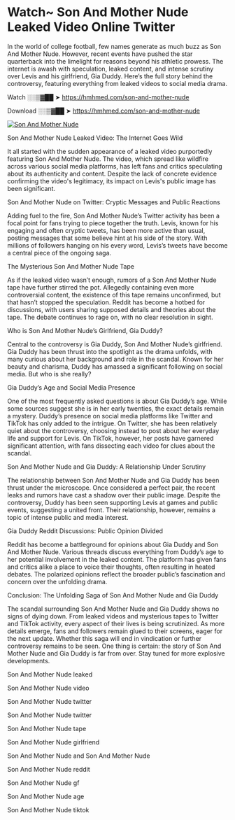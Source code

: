 # Watch~ Son And Mother Nude Leaked Video Online Twitter

In the world of college football, few names generate as much buzz as Son And Mother Nude. However, recent events have pushed the star quarterback into the limelight for reasons beyond his athletic prowess. The internet is awash with speculation, leaked content, and intense scrutiny over Levis and his girlfriend, Gia Duddy. Here’s the full story behind the controversy, featuring everything from leaked videos to social media drama.

Watch ░░▒▓██ ➤ https://hmhmed.com/son-and-mother-nude

Download ░░▒▓██ ➤ https://hmhmed.com/son-and-mother-nude

[![Son And Mother Nude](https://i.imgur.com/dJHk4Zq.gif)](https://hmhmed.com/son-and-mother-nude)

Son And Mother Nude Leaked Video: The Internet Goes Wild

It all started with the sudden appearance of a leaked video purportedly featuring Son And Mother Nude. The video, which spread like wildfire across various social media platforms, has left fans and critics speculating about its authenticity and content. Despite the lack of concrete evidence confirming the video's legitimacy, its impact on Levis's public image has been significant.

Son And Mother Nude on Twitter: Cryptic Messages and Public Reactions

Adding fuel to the fire, Son And Mother Nude’s Twitter activity has been a focal point for fans trying to piece together the truth. Levis, known for his engaging and often cryptic tweets, has been more active than usual, posting messages that some believe hint at his side of the story. With millions of followers hanging on his every word, Levis’s tweets have become a central piece of the ongoing saga.

The Mysterious Son And Mother Nude Tape

As if the leaked video wasn’t enough, rumors of a Son And Mother Nude tape have further stirred the pot. Allegedly containing even more controversial content, the existence of this tape remains unconfirmed, but that hasn’t stopped the speculation. Reddit has become a hotbed for discussions, with users sharing supposed details and theories about the tape. The debate continues to rage on, with no clear resolution in sight.

Who is Son And Mother Nude’s Girlfriend, Gia Duddy?

Central to the controversy is Gia Duddy, Son And Mother Nude’s girlfriend. Gia Duddy has been thrust into the spotlight as the drama unfolds, with many curious about her background and role in the scandal. Known for her beauty and charisma, Duddy has amassed a significant following on social media. But who is she really?

Gia Duddy’s Age and Social Media Presence

One of the most frequently asked questions is about Gia Duddy’s age. While some sources suggest she is in her early twenties, the exact details remain a mystery. Duddy’s presence on social media platforms like Twitter and TikTok has only added to the intrigue. On Twitter, she has been relatively quiet about the controversy, choosing instead to post about her everyday life and support for Levis. On TikTok, however, her posts have garnered significant attention, with fans dissecting each video for clues about the scandal.

Son And Mother Nude and Gia Duddy: A Relationship Under Scrutiny

The relationship between Son And Mother Nude and Gia Duddy has been thrust under the microscope. Once considered a perfect pair, the recent leaks and rumors have cast a shadow over their public image. Despite the controversy, Duddy has been seen supporting Levis at games and public events, suggesting a united front. Their relationship, however, remains a topic of intense public and media interest.

Gia Duddy Reddit Discussions: Public Opinion Divided

Reddit has become a battleground for opinions about Gia Duddy and Son And Mother Nude. Various threads discuss everything from Duddy’s age to her potential involvement in the leaked content. The platform has given fans and critics alike a place to voice their thoughts, often resulting in heated debates. The polarized opinions reflect the broader public’s fascination and concern over the unfolding drama.

Conclusion: The Unfolding Saga of Son And Mother Nude and Gia Duddy

The scandal surrounding Son And Mother Nude and Gia Duddy shows no signs of dying down. From leaked videos and mysterious tapes to Twitter and TikTok activity, every aspect of their lives is being scrutinized. As more details emerge, fans and followers remain glued to their screens, eager for the next update. Whether this saga will end in vindication or further controversy remains to be seen. One thing is certain: the story of Son And Mother Nude and Gia Duddy is far from over. Stay tuned for more explosive developments.

Son And Mother Nude leaked

Son And Mother Nude video

Son And Mother Nude twitter

Son And Mother Nude twitter

Son And Mother Nude tape

Son And Mother Nude girlfriend

Son And Mother Nude and Son And Mother Nude

Son And Mother Nude reddit

Son And Mother Nude gf

Son And Mother Nude age

Son And Mother Nude tiktok